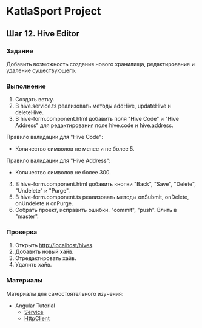 # KatlaSport Project

## Шаг 12. Hive Editor

### Задание

Добавить возможность создания нового хранилища, редактирование и удаление существующего.

### Выполнение

1. Создать ветку.
2. В hive.service.ts реализовать методы addHive, updateHive и deleteHive.
3. В hive-form.component.html добавить поля "Hive Code" и "Hive Address" для редактирования поле hive.code и hive.address.

Правило валидации для "Hive Code":
* Количество символов не менее и не более 5.

Правило валидации для "Hive Address":
* Количество символов не более 300.

4. В hive-form.component.html добавить кнопки "Back", "Save", "Delete", "Undelete" и "Purge".
5. В hive-form.component.ts реализовать методы onSubmit, onDelete, onUndelete и onPurge.
6. Собрать проект, исправить ошибки. "commit", "push". Влить в "master".

### Проверка

1. Открыть [http://localhost/hives](http://localhost:4200/hives).
2. Добавить новый хайв.
3. Отредактировать хайв.
4. Удалить хайв.

### Материалы

Материалы для самостоятельного изучения:
* Angular Tutorial
  * [Service](https://angular.io/tutorial/toh-pt4)
  * [HttpClient](https://angular.io/guide/http)
